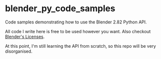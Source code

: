# blender_py_code_samples

Code samples demonstrating how to use the Blender 2.82 Python API.

All code I write here is free to be used however you want. Also checkout [Blender's Licenses](https://www.blender.org/about/license/).

At this point, I'm still learning the API from scratch, so this repo will be very disorganised.
